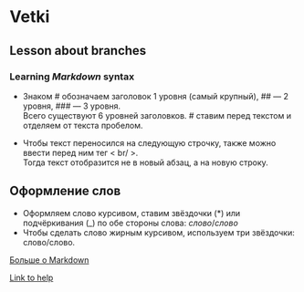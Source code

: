 # Vetki
## Lesson about branches
### Learning ***Markdown*** syntax

- Знаком # обозначаем заголовок
1 уровня (самый крупный), ## — 2 уровня, ### — 3 уровня.<br/> 
Всего существуют 6 уровней заголовков. # 
ставим перед текстом и отделяем от текста пробелом.

- Чтобы текст переносился на следующую строчку, 
также можно ввести перед ним тег < br/ >. <br/>
Тогда текст отобразится не в новый абзац, 
а на новую строку.

## Оформление слов

- Оформляем слово курсивом, ставим звёздочки 
(*) или подчёркивания (_) по обе стороны слова: 
*слово*/_слово_
- Чтобы сделать слово жирным курсивом, 
 используем три звёздочки: слово/слово.

[Больше о Markdown](https://www.markdownguide.org/)

[Link to help](HELP.md.py)




